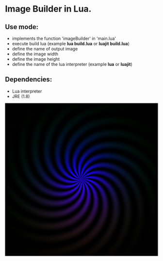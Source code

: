 # Image Builder in Lua.
## Use mode:
- implements the function 'imageBuilder' in 'main.lua'
- execute build lua (example **lua build.lua** or **luajit build.lua**)
- define the name of output image
- define the image width
- define the image height
- define the name of the lua interpreter (example **lua** or **luajit**)

## Dependencies:
- Lua interpreter
- JRE (1.8)

<img src="example.jpg">
